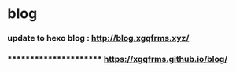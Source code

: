# blog

### update to hexo blog : http://blog.xgqfrms.xyz/
### ********************* https://xgqfrms.github.io/blog/
